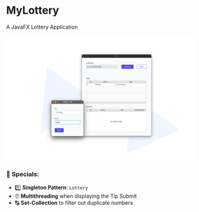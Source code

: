 # MyLottery

A JavaFX Lottery Application

![Lottery Preview](./assets/Preview.png)


### 🎉 **Specials**:
* 1️⃣ **Singleton Pattern**: `Lottery` 
* ⏰ **Multithreading** when displaying the Tip Submit
* 🔠 **Set-Collection** to filter out duplicate numbers
